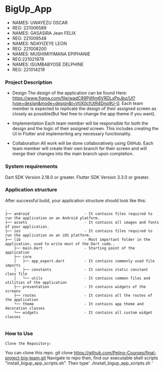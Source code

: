 
# BigUp_App

- NAMES: UWAYEZU OSCAR
- REG: 221006589
- NAMES: GASASIRA Jean FELIX
- REG: 221009548
- NAMES: NDAYIZEYE LEON
- REG: 221008200
- NAMES: MUSHIMIYIMANA EPIPHANIE
- REG:221021978
- NAMES: ISUMBABYOSE DELPHINE
- REG: 221014219

### Project Description
- Design
   The design of the application can be found Here: https://www.figma.com/file/wadC89Pj6fm6VRDLxPpJbz/UI?type=design&mode=design&t=VtjX0cfUtR4Dnq9U-0. Each team member is expected to replicate the design of their assigned screen as closely as possible(But feel free to change the app theme if you want).

- Implementation
   Each team member will be responsible for both the design and the logic of their assigned screen. This includes creating the UI in Flutter and implementing any necessary functionality.

- Collaboration
   All work will be done collaboratively using GitHub. Each team member will create their own branch for their screen and will merge their changes into the main branch upon completion.
### System requirements

Dart SDK Version 2.18.0 or greater.
Flutter SDK Version 3.3.0 or greater.

### Application structure
After successful build, your application structure should look like this:
                    
```
.
├── android                         - It contains files required to run the application on an Android platform.
├── assets                          - It contains all images and fonts of your application.
├── ios                             - It contains files required to run the application on an iOS platform.
├── lib                             - Most important folder in the application, used to write most of the Dart code..
    ├── main.dart                   - Starting point of the application
    ├── core
    │   ├── app_export.dart         - It contains commonly used file imports
    │   ├── constants               - It contains static constant class file
    │   └── utils                   - It contains common files and utilities of the application
    ├── presentation                - It contains widgets of the screens
    ├── routes                      - It contains all the routes of the application
    └── theme                       - It contains app theme and decoration classes
    └── widgets                     - It contains all custom widget classes


```

### How to Use
    Clone the Repository:
   You can clone this repo. git clone https://github.com/Pelino-Courses/final-project-big-team.git
   Navigate to repo then, find our executable shell scripts "install_bigup_app_scripts.sh".
   Then type' ./install_bigup_app_scripts.sh '


